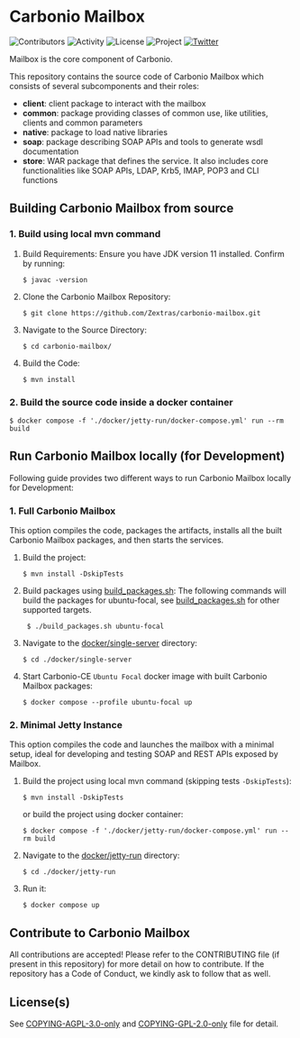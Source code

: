 # Carbonio Mailbox

![Contributors](https://img.shields.io/github/contributors/zextras/carbonio-mailbox "Contributors") ![Activity](https://img.shields.io/github/commit-activity/m/zextras/carbonio-mailbox "Activity") ![License](https://img.shields.io/badge/license-AGPL%203-green
"License") ![Project](https://img.shields.io/badge/project-carbonio-informational
"Project") [![Twitter](https://img.shields.io/twitter/url/https/twitter.com/zextras.svg?style=social&label=Follow%20%40zextras)](https://twitter.com/zextras)

Mailbox is the core component of Carbonio.

This repository contains the source code of Carbonio Mailbox which consists of several subcomponents
and their roles:

- **client**: client package to interact with the mailbox
- **common**: package providing classes of common use, like utilities, clients and common parameters
- **native**: package to load native libraries
- **soap**: package describing SOAP APIs and tools to generate wsdl documentation
- **store**: WAR package that defines the service. It also includes core functionalities like SOAP
APIs, LDAP, Krb5, IMAP, POP3 and CLI functions

## Building Carbonio Mailbox from source

### 1. Build using local mvn command

1. Build Requirements:
Ensure you have JDK version 11 installed. Confirm by running:
   ```shell
   $ javac -version
   ```
  
2. Clone the Carbonio Mailbox Repository:
   ```shell
   $ git clone https://github.com/Zextras/carbonio-mailbox.git
   ```

3. Navigate to the Source Directory:
   ```shell
   $ cd carbonio-mailbox/
   ```

4. Build the Code:
   ```shell
   $ mvn install
   ```

### 2. Build the source code inside a docker container
```shell
$ docker compose -f './docker/jetty-run/docker-compose.yml' run --rm build
```

## Run Carbonio Mailbox locally (for Development)
Following guide provides two different ways to run Carbonio Mailbox locally for Development:

### 1. Full Carbonio Mailbox
This option compiles the code, packages the artifacts, installs all the built Carbonio Mailbox
packages, and then starts the services.

1. Build the project:
   ```shell
   $ mvn install -DskipTests
   ```
2. Build packages using [build_packages.sh](build_packages.sh):
   The following commands will build the packages for ubuntu-focal, see 
   [build_packages.sh](build_packages.sh) for other supported targets.
   ```shell
    $ ./build_packages.sh ubuntu-focal
    ```
3. Navigate to the [docker/single-server](docker/single-server) directory:
    ```shell
    $ cd ./docker/single-server
    ```
4. Start Carbonio-CE `Ubuntu Focal` docker image with built Carbonio Mailbox packages:
   ```shell
   $ docker compose --profile ubuntu-focal up 
   ```

### 2. Minimal Jetty Instance
This option compiles the code and launches the mailbox with a minimal setup, ideal for developing
and testing SOAP and REST APIs exposed by Mailbox.

1. Build the project using local mvn command (skipping tests `-DskipTests`):
   ```shell
   $ mvn install -DskipTests
   ```
   or build the project using docker container:
   ```shell
   $ docker compose -f './docker/jetty-run/docker-compose.yml' run --rm build
   ```
2. Navigate to the [docker/jetty-run](docker/jetty-run) directory:
    ```shell
    $ cd ./docker/jetty-run
    ```
3. Run it:
    ```shell
    $ docker compose up
    ```

## Contribute to Carbonio Mailbox

All contributions are accepted! Please refer to the CONTRIBUTING file (if present in this repository)
for more detail on how to contribute. If the repository has a Code of Conduct, 
we kindly ask to follow that as well.

## License(s)

See [COPYING-AGPL-3.0-only](COPYING-AGPL-3.0-only) and [COPYING-GPL-2.0-only](COPYING-GPL-2.0-only) 
file for detail.
